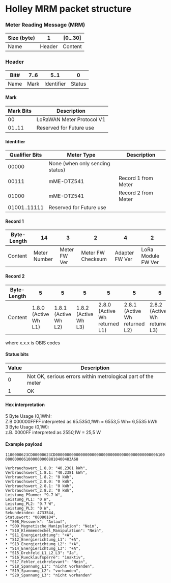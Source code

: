 # Holley MRM packet structure


### Meter Reading Message (MRM)
| Size (byte)   | 1         | \[0...30\]    |
|---------------|-----------|---------------|
| Name          | Header    | Content       |


### Header

| Bit#          | 7..6      | 5..1      | 0         |
|-|-|-|-|
| Name          | Mark      | Identifier| Status    |

#### Mark

| Mark Bits     | Description                       |
|-|-|
| 00            | LoRaWAN Meter Protocol V1         |
| 01..11        | Reserved for Future use           |

#### Identifier

| Qualifier Bits    | Meter Type    | Description    |
|-|-|-|
| 00000             | None (when only sending status) | |
| 00111             | mME-DTZ541    | Record 1 from Meter |
| 01000             | mME-DTZ541    | Record 2 from Meter |
| 01001..11111      | Reserved for Future use           | |

#### Record 1

| Byte-Length | 14              | 3             | 2                 | 4             | 2                 |
|-|-|-|-|-|-| 
| Content     | Meter Number    | Meter FW Ver  | Meter FW Checksum | Adapter FW Ver| LoRa Module FW Ver|

#### Record 2

| Byte-Length | 5 | 5 | 5 | 5 | 5 | 5 | 3 | 3 | 3 | 3 | 4 | 4 |
|-|-|-|-|-|-|-|-|-|-|-|-|-|
| Content | 1.8.0 (Active Wh L1) | 1.8.1 (Active Wh L2) | 1.8.2 (Active Wh L3) | 2.8.0 (Active Wh returned L1) | 2.8.1 (Active Wh returned L2) | 2.8.2 (Active Wh returned L3) | Psum | P(L1) | P(L2) | P(L3) | Status Word | Second index |

where x.x.x is OBIS codes

#### Status bits

| Value | Description|
|-|-|
| 0 | Not OK, serious errors within metrological part of the meter |
| 1 | OK |

#### Hex interpretation

5 Byte Usage (0,1Wh):\
Z.B 000000FFFF interpreted as 65.535*0,1*Wh = 6553,5 Wh= 6,5535 kWh\
3 Byte Usage (0,1W):\
z.B. 0000FF interpreted as 255*0,1*W = 25,5 W

#### Example payload

```1100000623CD00000623CD00000000000000000000000000000000000000000000610000000000610000000008010400483A68```


```
Verbrauchswert_1.8.0: "40.2381 kWh",
Verbrauchswert_1.8.1: "40.2381 kWh",
Verbrauchswert_1.8.2: "0 kWh",
Verbrauchswert_2.8.0: "0 kWh",
Verbrauchswert_2.8.1: "0 kWh",
Verbrauchswert_2.8.2: "0 kWh",
Leistung_PSumme: "9.7 W",
Leistung_PL1: "0 W",
Leistung_PL2: "9.7 W",
Leistung_PL3: "0 W",
Sekundeindex: 4733544,
Statuswort: "00080104",
• "S08_Messwerk": "Anlauf",
• "S09_Magnetische_Manipulation": "Nein",
• "S10_Klemmendeckel_Manipulation": "Nein",
• "S11_Energierichtung": "+A",
• "S12_Energierichtung_L1": "+A",
• "S13_Energierichtung_L2": "+A",
• "S14_Energierichtung_L3": "+A",
• "S15_Drehfeld_L1_L2_L3": "Ja",
• "S16_Ruecklaufsperre": "inaktiv",
• "S17_Fehler_eichrelevant": "Nein",
• "S18_Spannung_L1": "nicht vorhanden",
• "S19_Spannung_L2": "vorhanden",
• "S20_Spannung_L3": "nicht vorhanden"
```

